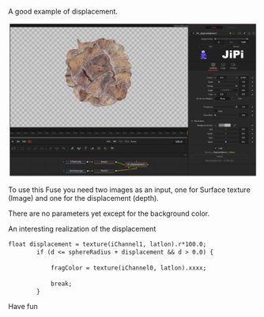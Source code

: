 <!-- +++ DO NOT REMOVE THIS COMMENT +++ DO NOT ADD OR EDIT ANY TEXT BEFORE THIS LINE +++ IT WOULD BE A REALLY BAD IDEA +++ -->

A good example of displacement.

[![screenshot](RayCastSphere.png "RayCastSphere.fuse in DaVinci Resolve")](https://github.com/nmbr73/Shadertoys/blob/main/PlanetShader/RayCastSphere.fuse)

To use this Fuse you need two images as an input, one for Surface texture (Image) and one for the displacement (depth).

There are no parameters yet except for the background color.

An interesting realization of the displacement

```
float displacement = texture(iChannel1, latlon).r*100.0;
        if (d <= sphereRadius + displacement && d > 0.0) {

            fragColor = texture(iChannel0, latlon).xxxx;

            break;
        }
```

Have fun

<!-- +++ DO NOT REMOVE THIS COMMENT +++ DO NOT EDIT ANY TEXT THAT COMES AFTER THIS LINE +++ TRUST ME: JUST DON'T DO IT +++ -->
